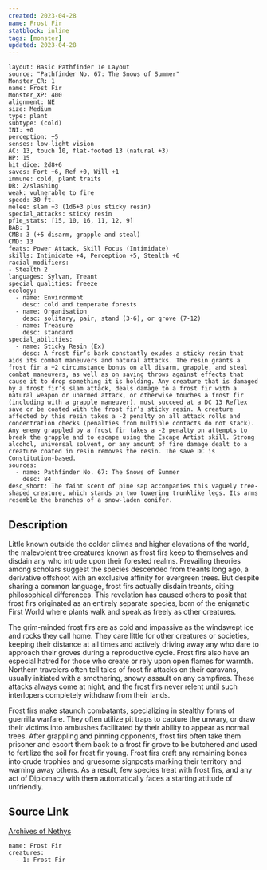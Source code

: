 ```yaml
---
created: 2023-04-28
name: Frost Fir
statblock: inline
tags: [monster]
updated: 2023-04-28
---
```

```statblock
layout: Basic Pathfinder 1e Layout
source: "Pathfinder No. 67: The Snows of Summer"
Monster_CR: 1
name: Frost Fir
Monster_XP: 400
alignment: NE
size: Medium
type: plant
subtype: (cold)
INI: +0
perception: +5
senses: low-light vision
AC: 13, touch 10, flat-footed 13 (natural +3)
HP: 15
hit_dice: 2d8+6
saves: Fort +6, Ref +0, Will +1
immune: cold, plant traits
DR: 2/slashing
weak: vulnerable to fire
speed: 30 ft.
melee: slam +3 (1d6+3 plus sticky resin)
special_attacks: sticky resin
pf1e_stats: [15, 10, 16, 11, 12, 9]
BAB: 1
CMB: 3 (+5 disarm, grapple and steal)
CMD: 13
feats: Power Attack, Skill Focus (Intimidate)
skills: Intimidate +4, Perception +5, Stealth +6
racial_modifiers:
- Stealth 2
languages: Sylvan, Treant
special_qualities: freeze
ecology:
  - name: Environment
    desc: cold and temperate forests
  - name: Organisation
    desc: solitary, pair, stand (3-6), or grove (7-12)
  - name: Treasure
    desc: standard
special_abilities:
  - name: Sticky Resin (Ex)
    desc: A frost fir’s bark constantly exudes a sticky resin that aids its combat maneuvers and natural attacks. The resin grants a frost fir a +2 circumstance bonus on all disarm, grapple, and steal combat maneuvers, as well as on saving throws against effects that cause it to drop something it is holding. Any creature that is damaged by a frost fir’s slam attack, deals damage to a frost fir with a natural weapon or unarmed attack, or otherwise touches a frost fir (including with a grapple maneuver), must succeed at a DC 13 Reflex save or be coated with the frost fir’s sticky resin. A creature affected by this resin takes a -2 penalty on all attack rolls and concentration checks (penalties from multiple contacts do not stack). Any enemy grappled by a frost fir takes a -2 penalty on attempts to break the grapple and to escape using the Escape Artist skill. Strong alcohol, universal solvent, or any amount of fire damage dealt to a creature coated in resin removes the resin. The save DC is Constitution-based.
sources:
  - name: Pathfinder No. 67: The Snows of Summer
    desc: 84
desc_short: The faint scent of pine sap accompanies this vaguely tree-shaped creature, which stands on two towering trunklike legs. Its arms resemble the branches of a snow-laden conifer.
```
## Description
Little known outside the colder climes and higher elevations of the world, the malevolent tree creatures known as frost firs keep to themselves and disdain any who intrude upon their forested realms. Prevailing theories among scholars suggest the species descended from treants long ago, a derivative offshoot with an exclusive affinity for evergreen trees. But despite sharing a common language, frost firs actually disdain treants, citing philosophical differences. This revelation has caused others to posit that frost firs originated as an entirely separate species, born of the enigmatic First World where plants walk and speak as freely as other creatures.

The grim-minded frost firs are as cold and impassive as the windswept ice and rocks they call home. They care little for other creatures or societies, keeping their distance at all times and actively driving away any who dare to approach their groves during a reproductive cycle. Frost firs also have an especial hatred for those who create or rely upon open flames for warmth. Northern travelers often tell tales of frost fir attacks on their caravans, usually initiated with a smothering, snowy assault on any campfires. These attacks always come at night, and the frost firs never relent until such interlopers completely withdraw from their lands.

Frost firs make staunch combatants, specializing in stealthy forms of guerrilla warfare. They often utilize pit traps to capture the unwary, or draw their victims into ambushes facilitated by their ability to appear as normal trees. After grappling and pinning opponents, frost firs often take them prisoner and escort them back to a frost fir grove to be butchered and used to fertilize the soil for frost fir young. Frost firs craft any remaining bones into crude trophies and gruesome signposts marking their territory and warning away others. As a result, few species treat with frost firs, and any act of Diplomacy with them automatically faces a starting attitude of unfriendly.
## Source Link
[Archives of Nethys](https://aonprd.com/MonsterDisplay.aspx?ItemName=Frost%20Fir)
```encounter-table
name: Frost Fir
creatures:
  - 1: Frost Fir
```
